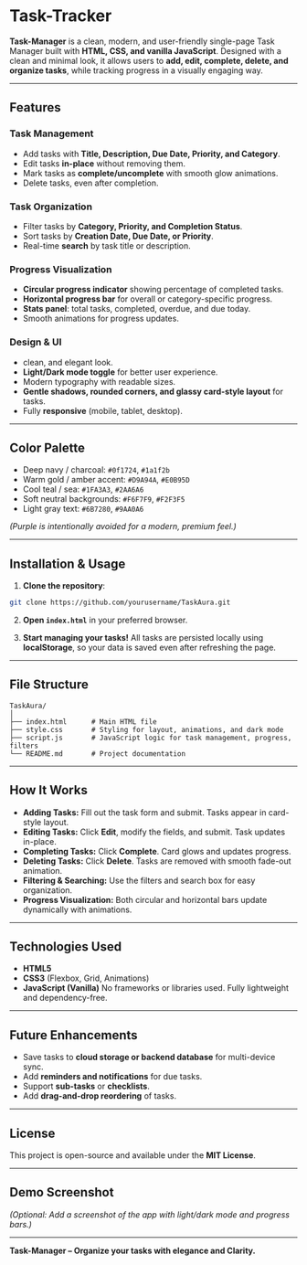 # Task-Tracker

**Task-Manager** is a clean, modern, and user-friendly single-page Task Manager built with **HTML, CSS, and vanilla JavaScript**. Designed with a clean and minimal look, it allows users to **add, edit, complete, delete, and organize tasks**, while tracking progress in a visually engaging way.

---

## Features

### Task Management

* Add tasks with **Title, Description, Due Date, Priority, and Category**.
* Edit tasks **in-place** without removing them.
* Mark tasks as **complete/uncomplete** with smooth glow animations.
* Delete tasks, even after completion.

### Task Organization

* Filter tasks by **Category, Priority, and Completion Status**.
* Sort tasks by **Creation Date, Due Date, or Priority**.
* Real-time **search** by task title or description.

### Progress Visualization

* **Circular progress indicator** showing percentage of completed tasks.
* **Horizontal progress bar** for overall or category-specific progress.
* **Stats panel**: total tasks, completed, overdue, and due today.
* Smooth animations for progress updates.

### Design & UI

* clean, and elegant look.
* **Light/Dark mode toggle** for better user experience.
* Modern typography with readable sizes.
* **Gentle shadows, rounded corners, and glassy card-style layout** for tasks.
* Fully **responsive** (mobile, tablet, desktop).

---

## Color Palette

* Deep navy / charcoal: `#0f1724`, `#1a1f2b`
* Warm gold / amber accent: `#D9A94A`, `#E0B95D`
* Cool teal / sea: `#1FA3A3`, `#2AA6A6`
* Soft neutral backgrounds: `#F6F7F9`, `#F2F3F5`
* Light gray text: `#6B7280`, `#9AA0A6`

*(Purple is intentionally avoided for a modern, premium feel.)*

---

## Installation & Usage

1. **Clone the repository**:

```bash
git clone https://github.com/yourusername/TaskAura.git
```

2. **Open `index.html`** in your preferred browser.

3. **Start managing your tasks!**
   All tasks are persisted locally using **localStorage**, so your data is saved even after refreshing the page.

---

## File Structure

```
TaskAura/
│
├── index.html      # Main HTML file
├── style.css       # Styling for layout, animations, and dark mode
├── script.js       # JavaScript logic for task management, progress, filters
└── README.md       # Project documentation
```

---

## How It Works

* **Adding Tasks:** Fill out the task form and submit. Tasks appear in card-style layout.
* **Editing Tasks:** Click **Edit**, modify the fields, and submit. Task updates in-place.
* **Completing Tasks:** Click **Complete**. Card glows and updates progress.
* **Deleting Tasks:** Click **Delete**. Tasks are removed with smooth fade-out animation.
* **Filtering & Searching:** Use the filters and search box for easy organization.
* **Progress Visualization:** Both circular and horizontal bars update dynamically with animations.

---

## Technologies Used

* **HTML5**
* **CSS3** (Flexbox, Grid, Animations)
* **JavaScript (Vanilla)**
  No frameworks or libraries used. Fully lightweight and dependency-free.

---

## Future Enhancements

* Save tasks to **cloud storage or backend database** for multi-device sync.
* Add **reminders and notifications** for due tasks.
* Support **sub-tasks** or **checklists**.
* Add **drag-and-drop reordering** of tasks.

---

## License

This project is open-source and available under the **MIT License**.

---

## Demo Screenshot

*(Optional: Add a screenshot of the app with light/dark mode and progress bars.)*

---

**Task-Manager – Organize your tasks with elegance and Clarity.**
